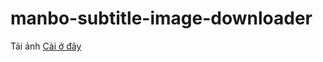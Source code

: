 # manbo-subtitle-image-downloader
Tải ảnh
[Cài ở đây](https://github.com/nengoz195/manbo-subtitle-image-downloader/raw/refs/heads/main/manbo_subtitle_downloader_button.user.js)
